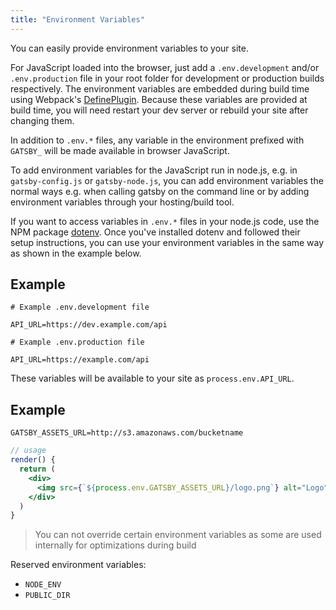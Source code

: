 ```yaml
---
title: "Environment Variables"
---
```


You can easily provide environment variables to your site. 

For JavaScript loaded into the browser, just add a `.env.development` and/or `.env.production` file in your root folder for development or production builds respectively. The environment variables are embedded during build time using Webpack's [DefinePlugin](https://webpack.js.org/plugins/define-plugin/). Because these variables are provided at build time, you will need restart your dev server or rebuild your site after changing them.

In addition to `.env.*` files, any variable in the environment prefixed with `GATSBY_` will be made available in browser JavaScript.

To add environment variables for the JavaScript run in node.js, e.g. in `gatsby-config.js` or `gatsby-node.js`, you can add environment variables the normal ways e.g. when calling gatsby on the command line or by adding environment variables through your hosting/build tool.

If you want to access variables in `.env.*` files in your node.js code, use the NPM package [dotenv](https://www.npmjs.com/package/dotenv). Once you've installed dotenv and followed their setup instructions, you can use your environment variables in the same way as shown in the example below.

## Example

```
# Example .env.development file

API_URL=https://dev.example.com/api
```

```
# Example .env.production file

API_URL=https://example.com/api

```

These variables will be available to your site as `process.env.API_URL`.

## Example

```
GATSBY_ASSETS_URL=http://s3.amazonaws.com/bucketname
```

```jsx
// usage
render() {
  return (
    <div>
      <img src={`${process.env.GATSBY_ASSETS_URL}/logo.png`} alt="Logo" />
    </div>
  )
}
```



> You can not override certain environment variables as some are used internally for optimizations during build

Reserved environment variables:

- `NODE_ENV`
- `PUBLIC_DIR`

